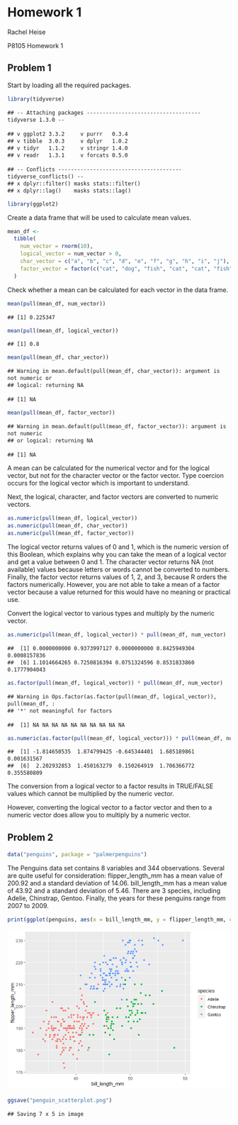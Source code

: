 Homework 1
================
Rachel Heise

P8105 Homework 1

## Problem 1

Start by loading all the required packages.

``` r
library(tidyverse)
```

    ## -- Attaching packages ------------------------------------ tidyverse 1.3.0 --

    ## v ggplot2 3.3.2     v purrr   0.3.4
    ## v tibble  3.0.3     v dplyr   1.0.2
    ## v tidyr   1.1.2     v stringr 1.4.0
    ## v readr   1.3.1     v forcats 0.5.0

    ## -- Conflicts --------------------------------------- tidyverse_conflicts() --
    ## x dplyr::filter() masks stats::filter()
    ## x dplyr::lag()    masks stats::lag()

``` r
library(ggplot2)
```

Create a data frame that will be used to calculate mean values.

``` r
mean_df <-
  tibble(
    num_vector = rnorm(10),
    logical_vector = num_vector > 0,
    char_vector = c("a", "b", "c", "d", "e", "f", "g", "h", "i", "j"),
    factor_vector = factor(c("cat", "dog", "fish", "cat", "cat", "fish", "dog", "dog", "dog", "fish"))
  )
```

Check whether a mean can be calculated for each vector in the data
frame.

``` r
mean(pull(mean_df, num_vector))
```

    ## [1] 0.225347

``` r
mean(pull(mean_df, logical_vector))
```

    ## [1] 0.8

``` r
mean(pull(mean_df, char_vector))
```

    ## Warning in mean.default(pull(mean_df, char_vector)): argument is not numeric or
    ## logical: returning NA

    ## [1] NA

``` r
mean(pull(mean_df, factor_vector))
```

    ## Warning in mean.default(pull(mean_df, factor_vector)): argument is not numeric
    ## or logical: returning NA

    ## [1] NA

A mean can be calculated for the numerical vector and for the logical
vector, but not for the character vector or the factor vector. Type
coercion occurs for the logical vector which is important to understand.

Next, the logical, character, and factor vectors are converted to
numeric vectors.

``` r
as.numeric(pull(mean_df, logical_vector))
as.numeric(pull(mean_df, char_vector))
as.numeric(pull(mean_df, factor_vector))
```

The logical vector returns values of 0 and 1, which is the numeric
version of this Boolean, which explains why you can take the mean of a
logical vector and get a value between 0 and 1. The character vector
returns NA (not available) values because letters or words cannot be
converted to numbers. Finally, the factor vector returns values of 1, 2,
and 3, because R orders the factors numerically. However, you are not
able to take a mean of a factor vector because a value returned for this
would have no meaning or practical use.

Convert the logical vector to various types and multiply by the numeric
vector.

``` r
as.numeric(pull(mean_df, logical_vector)) * pull(mean_df, num_vector)
```

    ##  [1] 0.0000000000 0.9373997127 0.0000000000 0.8425949304 0.0008157836
    ##  [6] 1.1014664265 0.7250816394 0.0751324596 0.8531833860 0.1777904043

``` r
as.factor(pull(mean_df, logical_vector)) * pull(mean_df, num_vector)
```

    ## Warning in Ops.factor(as.factor(pull(mean_df, logical_vector)), pull(mean_df, :
    ## '*' not meaningful for factors

    ##  [1] NA NA NA NA NA NA NA NA NA NA

``` r
as.numeric(as.factor(pull(mean_df, logical_vector))) * pull(mean_df, num_vector)
```

    ##  [1] -1.814650535  1.874799425 -0.645344401  1.685189861  0.001631567
    ##  [6]  2.202932853  1.450163279  0.150264919  1.706366772  0.355580809

The conversion from a logical vector to a factor results in TRUE/FALSE
values which cannot be multiplied by the numeric vector.

However, converting the logical vector to a factor vector and then to a
numeric vector does allow you to multiply by a numeric vector.

## Problem 2

``` r
data("penguins", package = "palmerpenguins")
```

The Penguins data set contains 8 variables and 344 observations. Several
are quite useful for consideration: flipper\_length\_mm has a mean value
of 200.92 and a standard deviation of 14.06. bill\_length\_mm has a mean
value of 43.92 and a standard deviation of 5.46. There are 3 species,
including Adelie, Chinstrap, Gentoo. Finally, the years for these
penguins range from 2007 to 2009.

``` r
print(ggplot(penguins, aes(x = bill_length_mm, y = flipper_length_mm, color = species)) + geom_point())
```

![](p8105_hw1_rsh2155_files/figure-gfm/create_scatterplot-1.png)<!-- -->

``` r
ggsave("penguin_scatterplot.png")
```

    ## Saving 7 x 5 in image
